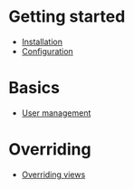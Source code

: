 Getting started
===============

- [Installation](installation.md)
- [Configuration](configuration.md)

Basics
======

- [User management](user-management.md)

Overriding
==========

- [Overriding views](overriding-views.md)